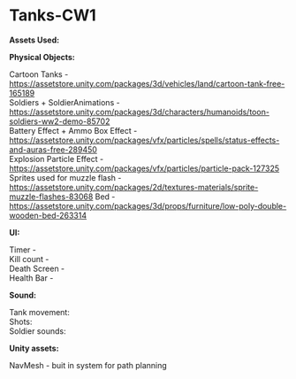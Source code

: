 # Tanks-CW1

**Assets Used:** 

**Physical Objects:**  

Cartoon Tanks - https://assetstore.unity.com/packages/3d/vehicles/land/cartoon-tank-free-165189  
Soldiers + SoldierAnimations - https://assetstore.unity.com/packages/3d/characters/humanoids/toon-soldiers-ww2-demo-85702  
Battery Effect + Ammo Box Effect - https://assetstore.unity.com/packages/vfx/particles/spells/status-effects-and-auras-free-289450  
Explosion Particle Effect - https://assetstore.unity.com/packages/vfx/particles/particle-pack-127325  
Sprites used for muzzle flash - https://assetstore.unity.com/packages/2d/textures-materials/sprite-muzzle-flashes-83068
Bed - https://assetstore.unity.com/packages/3d/props/furniture/low-poly-double-wooden-bed-263314


**UI:**  

Timer -  
Kill count -  
Death Screen -  
Health Bar - 

**Sound:**

Tank movement:  
Shots:  
Soldier sounds:  


**Unity assets:**  

NavMesh - buit in system for path planning  
